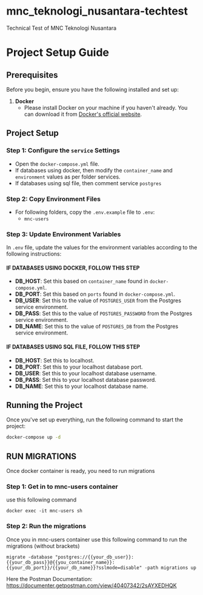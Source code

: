 # mnc_teknologi_nusantara-techtest
Technical Test of MNC Teknologi Nusantara

# Project Setup Guide

## Prerequisites

Before you begin, ensure you have the following installed and set up:

1. **Docker**  
   - Please install Docker on your machine if you haven't already. You can download it from [Docker's official website](https://www.docker.com/).


## Project Setup

### Step 1: Configure the `service` Settings

- Open the `docker-compose.yml` file.
- If databases using docker, then modify the `container_name` and `environment` values as per folder services.
- If databases using sql file, then comment service `postgres`

### Step 2: Copy Environment Files

- For following folders, copy the `.env.example` file to `.env`:
  - `mnc-users`


### Step 3: Update Environment Variables

In `.env` file, update the values for the environment variables according to the following instructions:

#### IF DATABASES USING DOCKER, FOLLOW THIS STEP
- **DB_HOST**: Set this based on `container_name` found in `docker-compose.yml`.
- **DB_PORT**: Set this based on `ports` found in `docker-compose.yml`.
- **DB_USER**: Set this to the value of `POSTGRES_USER` from the Postgres service environment.
- **DB_PASS**: Set this to the value of `POSTGRES_PASSWORD` from the Postgres service environment.
- **DB_NAME**: Set this to the value of `POSTGRES_DB` from the Postgres service environment.

#### IF DATABASES USING SQL FILE, FOLLOW THIS STEP
- **DB_HOST**: Set this to localhost.
- **DB_PORT**: Set this to your localhost database port.
- **DB_USER**: Set this to your localhost database username.
- **DB_PASS**: Set this to your localhost database password.
- **DB_NAME**: Set this to your localhost database name.

## Running the Project

Once you've set up everything, run the following command to start the project:

```bash
docker-compose up -d
```


## RUN MIGRATIONS
Once docker container is ready, you need to run migrations

### Step 1: Get in to mnc-users container
use this following command 
```
docker exec -it mnc-users sh
```

### Step 2: Run the migrations
Once you in mnc-users container use this following command to run the migrations (without brackets)
```
migrate -database "postgres://{{your_db_user}}:{{your_db_pass}}@{{you_container_name}}:{{your_db_port}}/{{your_db_name}}?sslmode=disable" -path migrations up
```



Here the Postman Documentation:
https://documenter.getpostman.com/view/40407342/2sAYXEDHQK
